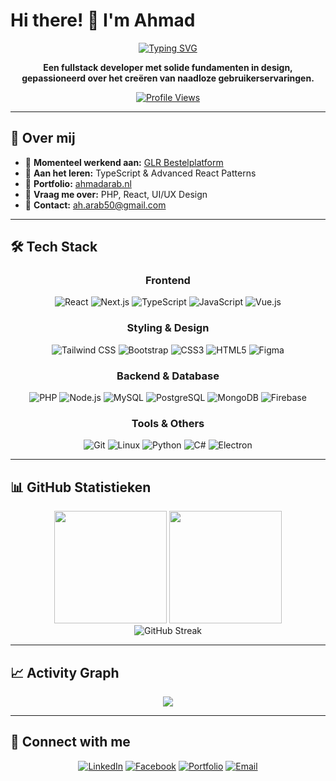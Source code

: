 # Hi there! 👋 I'm Ahmad

<div align="center">
  
[![Typing SVG](https://readme-typing-svg.herokuapp.com?font=Fira+Code&size=28&duration=3000&pause=1000&color=6366F1&center=true&vCenter=true&width=600&lines=Fullstack+Developer;UI%2FUX+Design+Enthusiast;Problem+Solver;Creative+Coder)](https://git.io/typing-svg)

**Een fullstack developer met solide fundamenten in design, gepassioneerd over het creëren van naadloze gebruikerservaringen.**

[![Profile Views](https://komarev.com/ghpvc/?username=ahmad-arab-software&label=Profile%20views&color=6366F1&style=for-the-badge)](https://github.com/ahmad-arab-software)

</div>

---

## 🚀 Over mij

- 🔭 **Momenteel werkend aan:** [GLR Bestelplatform](https://ahmad-projects.infinityfreeapp.com/beroeps_project/test_ph/index.php?page=login&i=1)
- 🌱 **Aan het leren:** TypeScript & Advanced React Patterns
- 💼 **Portfolio:** [ahmadarab.nl](https://ahmadarab.nl/)
- 💬 **Vraag me over:** PHP, React, UI/UX Design
- 📧 **Contact:** ah.arab50@gmail.com

---

## 🛠️ Tech Stack

<div align="center">

### Frontend
![React](https://img.shields.io/badge/React-61DAFB?style=for-the-badge&logo=react&logoColor=black)
![Next.js](https://img.shields.io/badge/Next.js-000000?style=for-the-badge&logo=nextdotjs&logoColor=white)
![TypeScript](https://img.shields.io/badge/TypeScript-3178C6?style=for-the-badge&logo=typescript&logoColor=white)
![JavaScript](https://img.shields.io/badge/JavaScript-F7DF1E?style=for-the-badge&logo=javascript&logoColor=black)
![Vue.js](https://img.shields.io/badge/Vue.js-4FC08D?style=for-the-badge&logo=vuedotjs&logoColor=white)

### Styling & Design
![Tailwind CSS](https://img.shields.io/badge/Tailwind_CSS-06B6D4?style=for-the-badge&logo=tailwind-css&logoColor=white)
![Bootstrap](https://img.shields.io/badge/Bootstrap-7952B3?style=for-the-badge&logo=bootstrap&logoColor=white)
![CSS3](https://img.shields.io/badge/CSS3-1572B6?style=for-the-badge&logo=css3&logoColor=white)
![HTML5](https://img.shields.io/badge/HTML5-E34F26?style=for-the-badge&logo=html5&logoColor=white)
![Figma](https://img.shields.io/badge/Figma-F24E1E?style=for-the-badge&logo=figma&logoColor=white)

### Backend & Database
![PHP](https://img.shields.io/badge/PHP-777BB4?style=for-the-badge&logo=php&logoColor=white)
![Node.js](https://img.shields.io/badge/Node.js-339933?style=for-the-badge&logo=nodedotjs&logoColor=white)
![MySQL](https://img.shields.io/badge/MySQL-4479A1?style=for-the-badge&logo=mysql&logoColor=white)
![PostgreSQL](https://img.shields.io/badge/PostgreSQL-336791?style=for-the-badge&logo=postgresql&logoColor=white)
![MongoDB](https://img.shields.io/badge/MongoDB-47A248?style=for-the-badge&logo=mongodb&logoColor=white)
![Firebase](https://img.shields.io/badge/Firebase-FFCA28?style=for-the-badge&logo=firebase&logoColor=black)

### Tools & Others
![Git](https://img.shields.io/badge/Git-F05032?style=for-the-badge&logo=git&logoColor=white)
![Linux](https://img.shields.io/badge/Linux-FCC624?style=for-the-badge&logo=linux&logoColor=black)
![Python](https://img.shields.io/badge/Python-3776AB?style=for-the-badge&logo=python&logoColor=white)
![C#](https://img.shields.io/badge/C%23-239120?style=for-the-badge&logo=c-sharp&logoColor=white)
![Electron](https://img.shields.io/badge/Electron-47848F?style=for-the-badge&logo=electron&logoColor=white)

</div>

---

## 📊 GitHub Statistieken

<div align="center">
  <img height="180em" src="https://github-readme-stats.vercel.app/api?username=ahmad-arab-software&show_icons=true&theme=tokyonight&include_all_commits=true&count_private=true"/>
  <img height="180em" src="https://github-readme-stats.vercel.app/api/top-langs/?username=ahmad-arab-software&layout=compact&langs_count=8&theme=tokyonight"/>
</div>

<div align="center">
  <img src="https://github-readme-streak-stats.herokuapp.com/?user=ahmad-arab-software&theme=tokyonight" alt="GitHub Streak" />
</div>

---


## 📈 Activity Graph

<div align="center">
  <img src="https://github-readme-activity-graph.vercel.app/graph?username=ahmad-arab-software&theme=tokyo-night&bg_color=1a1b27&color=9745f5&line=9745f5&point=9745f5&area=true&hide_border=true" />
</div>

---

## 🤝 Connect with me

<div align="center">

[![LinkedIn](https://img.shields.io/badge/LinkedIn-0A66C2?style=for-the-badge&logo=linkedin&logoColor=white)](https://linkedin.com/in/ahmad-arab)
[![Facebook](https://img.shields.io/badge/Facebook-1877F2?style=for-the-badge&logo=facebook&logoColor=white)](https://fb.com/ahmad-arab)
[![Portfolio](https://img.shields.io/badge/Portfolio-FF5722?style=for-the-badge&logo=google-chrome&logoColor=white)](https://ahmadarab.nl/)
[![Email](https://img.shields.io/badge/Email-D14836?style=for-the-badge&logo=gmail&logoColor=white)](mailto:ah.arab50@gmail.com)

</div>
